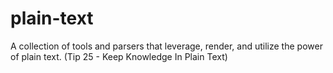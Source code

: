 # plain-text
A collection of tools and parsers that leverage, render, and utilize the power of plain text. (Tip 25 - Keep Knowledge In Plain Text)
